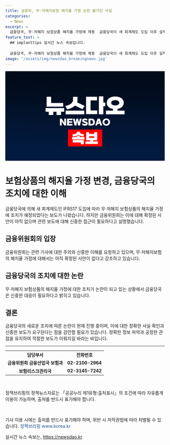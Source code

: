 ```yaml
---
title: 금융위, 무·저해지보험 해지율 가정 논란 불거진 사실
categories:
  - News
excerpt: >
  금융당국, 무·저해지 보험상품 해지율 가정에 제동  금융당국이 새 회계제도 도입 이후 실적 부풀리기 논란을 빚고 있는 무·저해지 보험상품의 해지율 가정에 제동을 건다. 하지만 금융위는 해당 보도에 대해 확정된 사안이 없다며 신중한 접근을 요청하고 있다. 무·저해지보험의 해지율 가정에 대한 논란이 계속될 전망이다.
feature_text: >
  ## implanttips 실시간 뉴스 속보입니다.

  금융당국, 무·저해지 보험상품 해지율 가정에 제동  금융당국이 새 회계제도 도입 이후 실적 부풀리기 논란을 빚고 있는 무·저해지 보험상품의 해지율 가정에 제동을 건다. 하지만 금융위는 해당 보도에 대해 확정된 사안이 없다며 신중한 접근을 요청하고 있다. 무·저해지보험의 해지율 가정에 대한 논란이 계속될 전망이다.
image: '/assets/img/newsdao_breakingnews.jpg'
---
```


<p><img src="/assets/img/newsdao_breakingnews.jpg" alt="implanttips 속보" /></p>

<h1>보험상품의 해지율 가정 변경, 금융당국의 조치에 대한 이해</h1>

<p data-ke-size="size16">금융당국에 의해 새 회계제도인 IFRS17 도입에 따라 무·저해지 보험상품의 해지율 가정에 조치가 예정되었다는 보도가 나왔습니다. 하지만 금융위원회는 이에 대해 확정된 사안이 아직 없으며 관련 보도에 대해 신중한 접근이 필요하다고 설명했습니다.</p>

<h2 data-ke-size="size26">금융위원회의 입장</h2>

<p data-ke-size="size16">금융위원회는 관련 기사에 대한 주의와 신중한 이해를 요청하고 있으며, 무·저해지보험의 해지율 가정에 대해서는 아직 확정된 사안이 없다고 강조하고 있습니다.</p>

<h2 data-ke-size="size26">금융당국의 조치에 대한 논란</h2>

<p data-ke-size="size16">무·저해지 보험상품의 해지율 가정에 대한 조치가 논란이 되고 있는 상황에서 금융당국은 신중한 대응이 필요하다고 밝히고 있습니다.</p>

<h2 data-ke-size="size26">결론</h2>

<p data-ke-size="size16">금융당국의 새로운 조치에 따른 논란이 현재 진행 중이며, 이에 대한 정확한 사실 확인과 신중한 보도가 요구된다는 점을 감안할 필요가 있습니다. 정확한 정보 파악과 공정한 관점을 유지하여 적절한 보도가 이뤄지길 바라는 바입니다.</p>

<hr>

<table>
  <tr>
    <td style="text-align: center; height: 17px;"><b>담당부서</b></td>
    <td style="text-align: center; height: 17px;"><b>전화번호</b></td>
  </tr>
  <tr>
    <td style="text-align: center; height: 17px;"><b>금융위원회 금융산업국 보험과</b></td>
    <td style="text-align: center; height: 17px;"><b>02-2100-2964</b></td>
  </tr>
  <tr>
    <td style="text-align: center; height: 17px;"><b>보험리스크관리국</b></td>
    <td style="text-align: center; height: 17px;"><b>02-3145-7242</b></td>
  </tr>
</table>

<p data-ke-size="size16">&nbsp;</p>

<p data-ke-size="size16">정책브리핑의 정책뉴스자료는 「공공누리 제1유형:출처표시」의 조건에 따라 자유롭게 이용이 가능하며, 출처를 반드시 표기해야 합니다.</p>

<p data-ke-size="size16">&nbsp;</p>

<p data-ke-size="size16">기사 이용 시에는 출처를 반드시 표기해야 하며, 위반 시 저작권법에 따라 처벌될 수 있습니다. <span style="color: #1a5490;">정책브리핑 www.korea.kr</span></p>
실시간 뉴스 속보는, <a href="https://newsdao.kr" rel="dofollow">https://newsdao.kr</a>


